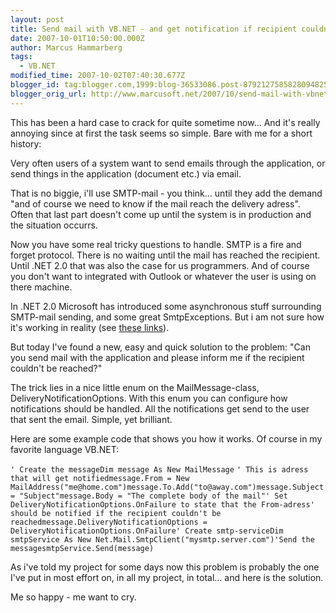 ```yaml
---
layout: post
title: Send mail with VB.NET - and get notification if recipient couldn't be reached
date: 2007-10-01T10:50:00.000Z
author: Marcus Hammarberg
tags:
  - VB.NET
modified_time: 2007-10-02T07:40:30.677Z
blogger_id: tag:blogger.com,1999:blog-36533086.post-8792127585828094825
blogger_orig_url: http://www.marcusoft.net/2007/10/send-mail-with-vbnet-and-get.html
---
```


This has been a hard case to crack for quite sometime now... And it's
really annoying since at first the task seems so simple. Bare with me
for a short history:

Very often users of a system want to send emails through the
application, or send things in the application (document etc.) via
email.

That is no biggie, i'll use SMTP-mail - you think... until they add the
demand "and of course we need to know if the mail reach the delivery
adress". Often that last part doesn't come up until the system is in
production and the situation occurrs.

Now you have some real tricky questions to handle. SMTP is a fire and
forget protocol. There is no waiting until the mail has reached the
recipient. Until .NET 2.0 that was also the case for us programmers. And
of course you don't want to integrated with Outlook or whatever the user
is using on there machine.

In .NET 2.0 Microsoft has introduced some asynchronous stuff surrounding
SMTP-mail sending, and some great SmtpExceptions. But i am not sure how
it's working in reality (see [these
links](http://www.google.se/search?hl=sv&sa=X&oi=spell&resnum=0&ct=result&cd=1&q=.net+2.0+SmtpFailedRecipientsException+occurred&spell=1)).

But today I've found a new, easy and quick solution to the problem: "Can
you send mail with the application and please inform me if the recipient
couldn't be reached?"

The trick lies in a nice little enum on the MailMessage-class,
DeliveryNotificationOptions. With this enum you can configure how
notifications should be handled. All the notifications get send to the
user that sent the email. Simple, yet brilliant.

Here are some example code that shows you how it works. Of course in my
favorite language VB.NET:

`' Create the messageDim message As New MailMessage`
`' This is adress that will get notifiedmessage.From = New MailAddress("me@home.com")message.To.Add("to@away.com")message.Subject = "Subject"message.Body = "The complete body of the mail"' Set DeliveryNotificationOptions.OnFailure to state that the From-adress' should be notified if the recipient couldn't be reachedmessage.DeliveryNotificationOptions = DeliveryNotificationOptions.OnFailure' Create smtp-serviceDim smtpService As New Net.Mail.SmtpClient("mysmtp.server.com")'Send the messagesmtpService.Send(message)`

As i've told my project for some days now this problem is probably the
one I've put in most effort on, in all my project, in total... and here
is the solution.

Me so happy - me want to cry.

<span class="small">
